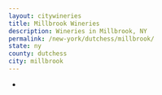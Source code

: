 ```yaml
---
layout: citywineries
title: Millbrook Wineries
description: Wineries in Millbrook, NY
permalink: /new-york/dutchess/millbrook/
state: ny
county: dutchess
city: millbrook
---
```

-
